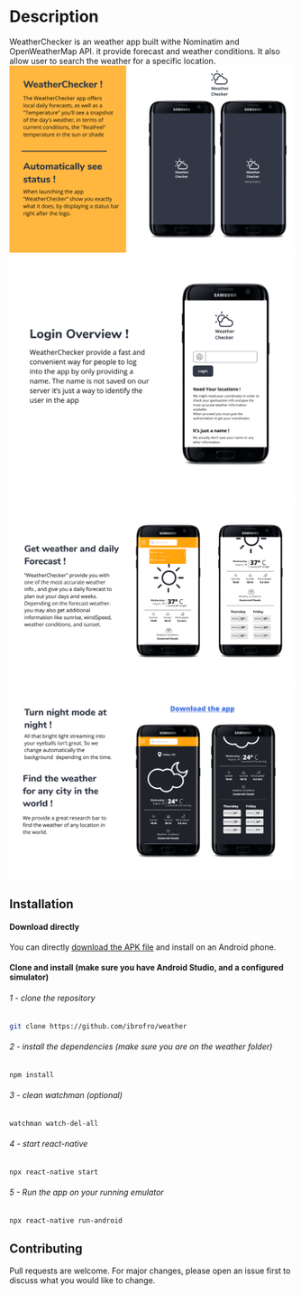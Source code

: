 # Description
WeatherChecker is an weather app built withe Nominatim and OpenWeatherMap API.
it provide forecast and weather conditions.
It also allow user to search the weather for a specific location.
![loading](/photos/english/1.png)
![Login](/photos/english/2.png)
![home](/photos/english/3.png)
![home-night-mode](/photos/english/4.png)
 

## Installation
#### Download directly
You can directly [download the APK file](https://drive.google.com/file/d/1PqveOo1W9N13nVrAQ-gMXJz0LE_H_e6a/view?usp=sharing "weather app APK") and install on an Android phone.

#### Clone and install (make sure you have Android Studio, and a configured simulator)

###### 1 - clone the repository
```bash
git clone https://github.com/ibrofro/weather
```

###### 2 - install the dependencies (make sure you are on the weather folder)
```bash
npm install 
```

###### 3 - clean watchman (optional)
```bash
watchman watch-del-all
```
###### 4 - start react-native 
```bash
npx react-native start
```

###### 5 - Run the app on your running emulator
```bash
npx react-native run-android
```

## Contributing
Pull requests are welcome. For major changes, please open an issue first to discuss what you would like to change.
